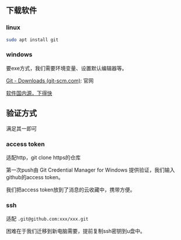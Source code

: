 ## 下载软件

### linux

```bash
sudo apt install git
```
### windows

要exe方式，我们需要环境变量、设置默认编辑器等。

[Git - Downloads (git-scm.com)](https://git-scm.com/downloads): 官网

[软件国内源，下得快](https://registry.npmmirror.com/binary.html?path=git-for-windows/)

## 验证方式

满足其一即可

### access token

适配http，git clone https的仓库

第一次push由 Git Credential Manager for Windows 提供验证，我们输入 github的access token。

我们把access token放到了消息的云收藏中，携带方便。

### ssh

适配 `.git@github.com:xxx/xxx.git`

困难在于我们迁移到新电脑需要，提前复制ssh密钥到u盘中。